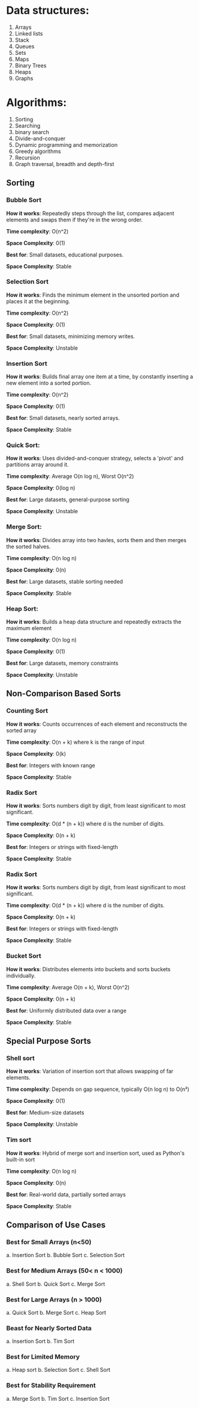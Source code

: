 # Data structures:

1. Arrays
2. Linked lists
3. Stack
4. Queues
5. Sets
6. Maps
7. Binary Trees
8. Heaps
9. Graphs

# Algorithms:

1. Sorting
2. Searching
3. binary search
4. Divide-and-conquer
5. Dynamic programming and memorization
6. Greedy algorithms
7. Recursion
8. Graph traversal, breadth and depth-first

## Sorting

### Bubble Sort

**How it works**: Repeatedly steps through the list, compares adjacent elements and swaps them if they're in the wrong order.

**Time complexity**: O(n^2) 

**Space Complexity**: 0(1)

**Best for**: Small datasets, educational purposes.

**Space Complexity**: Stable

### Selection Sort

**How it works**: Finds the minimum element in the unsorted portion and places it at the beginning.

**Time complexity**: O(n^2) 

**Space Complexity**: 0(1)

**Best for**: Small datasets, minimizing memory writes.

**Space Complexity**: Unstable

### Insertion Sort

**How it works**: Builds final array one item at a time, by constantly inserting a new element into a sorted portion.

**Time complexity**: O(n^2) 

**Space Complexity**: 0(1)

**Best for**: Small datasets, nearly sorted arrays.

**Space Complexity**: Stable

### Quick Sort:

**How it works**: Uses divided-and-conquer strategy, selects a 'pivot' and partitions array around it.

**Time complexity**: Average O(n log n), Worst O(n^2) 

**Space Complexity**: 0(log n)

**Best for**: Large datasets, general-purpose sorting

**Space Complexity**: Unstable

### Merge Sort:

**How it works**: Divides array into two havles, sorts them and then merges the sorted halves.

**Time complexity**: O(n log n) 

**Space Complexity**: 0(n)

**Best for**: Large datasets, stable sorting needed

**Space Complexity**: Stable

### Heap Sort:

**How it works**: Builds a heap data structure and repeatedly extracts the maximum element

**Time complexity**: O(n log n) 

**Space Complexity**: 0(1)

**Best for**: Large datasets, memory constraints

**Space Complexity**: Unstable

## Non-Comparison Based Sorts

### Counting Sort

**How it works**: Counts occurrences of each element and reconstructs the sorted array

**Time complexity**: O(n + k) where k is the range of input 

**Space Complexity**: 0(k)

**Best for**: Integers with known range

**Space Complexity**: Stable

### Radix Sort

**How it works**: Sorts numbers digit by digit, from least significant to most significant.

**Time complexity**: O(d * (n + k)) where d is the number of digits.

**Space Complexity**: 0(n + k)

**Best for**: Integers or strings with fixed-length

**Space Complexity**: Stable

### Radix Sort

**How it works**: Sorts numbers digit by digit, from least significant to most significant.

**Time complexity**: O(d * (n + k)) where d is the number of digits.

**Space Complexity**: 0(n + k)

**Best for**: Integers or strings with fixed-length

**Space Complexity**: Stable

### Bucket Sort

**How it works**: Distributes elements into buckets and sorts buckets individually.

**Time complexity**: Average O(n + k), Worst O(n^2)

**Space Complexity**: 0(n + k)

**Best for**: Uniformly distributed data over a range

**Space Complexity**: Stable

## Special Purpose Sorts

### Shell sort

**How it works**: Variation of insertion sort that allows swapping of far elements.

**Time complexity**: Depends on gap sequence, typically O(n log n) to O(n²)

**Space Complexity**: 0(1)

**Best for**: Medium-size datasets

**Space Complexity**: Unstable

### Tim sort

**How it works**: Hybrid of merge sort and insertion sort, used as Python's built-in sort

**Time complexity**: O(n log n)

**Space Complexity**: 0(n)

**Best for**: Real-world data, partially sorted arrays

**Space Complexity**: Stable

## Comparison of Use Cases

### Best for Small Arrays (n<50)

a. Insertion Sort
b. Bubble Sort
c. Selection Sort

### Best for Medium Arrays (50< n < 1000)

a. Shell Sort
b. Quick Sort
c. Merge Sort

### Best for Large Arrays (n > 1000)

a. Quick Sort
b. Merge Sort
c. Heap Sort

### Beast for Nearly Sorted Data

a. Insertion Sort
b. Tim Sort

### Best for Limited Memory

a. Heap sort
b. Selection Sort
c. Shell Sort

### Best for Stability Requirement

a. Merge Sort
b. Tim Sort
c. Insertion Sort

